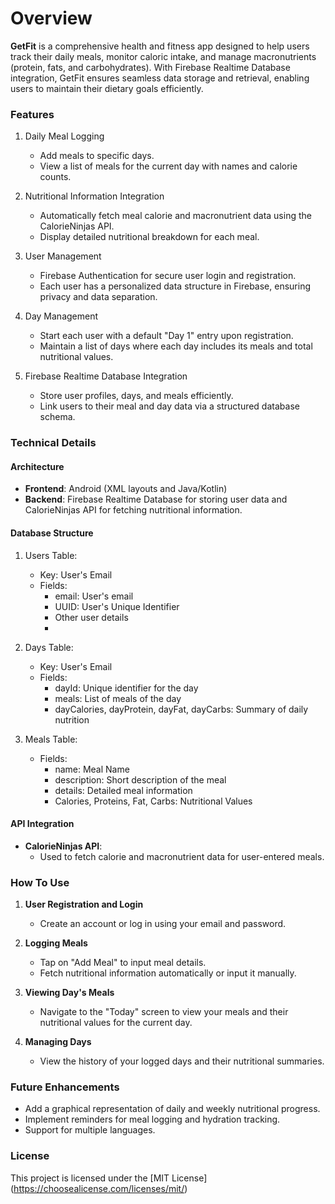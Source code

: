 # **Overview**

**GetFit** is a comprehensive health and fitness app designed to help users track their daily meals, monitor caloric intake, and manage macronutrients (protein, fats, and carbohydrates). With Firebase Realtime Database integration, GetFit ensures seamless data storage and retrieval, enabling users to maintain their dietary goals efficiently.

### **Features**

1. Daily Meal Logging
   - Add meals to specific days.
   - View a list of meals for the current day with names and calorie counts.

2. Nutritional Information Integration
   - Automatically fetch meal calorie and macronutrient data using the CalorieNinjas API.
   - Display detailed nutritional breakdown for each meal.
  
3. User Management
   - Firebase Authentication for secure user login and registration.
   - Each user has a personalized data structure in Firebase, ensuring privacy and data separation.
  
4. Day Management
   - Start each user with a default "Day 1" entry upon registration.
   - Maintain a list of days where each day includes its meals and total nutritional values.

5. Firebase Realtime Database Integration
   - Store user profiles, days, and meals efficiently.
   - Link users to their meal and day data via a structured database schema.
  


### **Technical Details**


#### **Architecture**
- **Frontend**: Android (XML layouts and Java/Kotlin)
- **Backend**: Firebase Realtime Database for storing user data and CalorieNinjas API for fetching nutritional information.

#### **Database Structure**
1. Users Table:
   - Key: User's Email
   - Fields:
      * email: User's email
      * UUID: User's Unique Identifier
      * Other user details
      * 
2. Days Table:
   - Key: User's Email
   - Fields:
      * dayId: Unique identifier for the day
      * meals: List of meals of the day
      * dayCalories, dayProtein, dayFat, dayCarbs: Summary of daily nutrition

3. Meals Table:
   - Fields:
      * name: Meal Name
      * description: Short description of the meal
      * details: Detailed meal information
      * Calories, Proteins, Fat, Carbs: Nutritional Values
    
#### **API Integration**
- **CalorieNinjas API**:
   * Used to fetch calorie and macronutrient data for user-entered meals.


### **How To Use**

1. **User Registration and Login**
   - Create an account or log in using your email and password.

2. **Logging Meals**
   - Tap on "Add Meal" to input meal details.
   - Fetch nutritional information automatically or input it manually.

3. **Viewing Day's Meals**
   - Navigate to the "Today" screen to view your meals and their nutritional values for the current day.
  
4. **Managing Days**
   - View the history of your logged days and their nutritional summaries.
  

### **Future Enhancements**

- Add a graphical representation of daily and weekly nutritional progress.
- Implement reminders for meal logging and hydration tracking.
- Support for multiple languages.


### **License**

This project is licensed under the [MIT License] (https://choosealicense.com/licenses/mit/)
